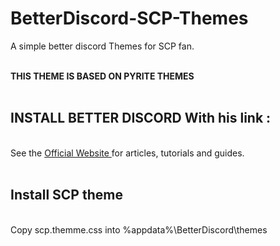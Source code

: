 # BetterDiscord-SCP-Themes
<p>A simple better discord Themes for SCP fan.
<br><br>

<b> THIS THEME IS BASED ON PYRITE THEMES </b>
<br><br>


## INSTALL BETTER DISCORD With his link :
<br>
  See the <a href="https://betterdiscord.app/"> Official Website </a> for articles, tutorials and guides.
<br><br>

## Install SCP theme
<br>
Copy scp.themme.css into %appdata%\BetterDiscord\themes
